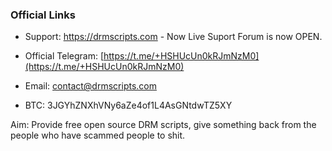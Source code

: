 ### Official Links
- Support: https://drmscripts.com - Now Live
Suport Forum is now OPEN.

- Official Telegram: [https://t.me/+HSHUcUn0kRJmNzM0](https://t.me/+HSHUcUn0kRJmNzM0)
- Email: contact@drmscripts.com
- BTC: 3JGYhZNXhVNy6aZe4of1L4AsGNtdwTZ5XY

Aim: Provide free open source DRM scripts, give something back from the people who have scammed people to shit.
